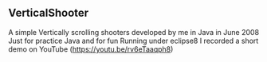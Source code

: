 ## VerticalShooter
A simple Vertically scrolling shooters developed by me in Java in June 2008
Just for practice Java and for fun
Running under eclipse8
I recorded a short demo on YouTube (https://youtu.be/rv6eTaaqph8)
